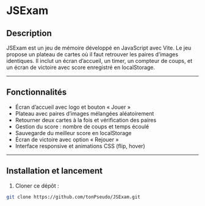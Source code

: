 # JSExam

## Description

JSExam est un jeu de mémoire développé en JavaScript avec Vite. Le jeu propose un plateau de cartes où il faut retrouver les paires d’images identiques. Il inclut un écran d’accueil, un timer, un compteur de coups, et un écran de victoire avec score enregistré en localStorage.

---

## Fonctionnalités

- Écran d’accueil avec logo et bouton « Jouer »
- Plateau avec paires d’images mélangées aléatoirement
- Retourner deux cartes à la fois et vérification des paires
- Gestion du score : nombre de coups et temps écoulé
- Sauvegarde du meilleur score en localStorage
- Écran de victoire avec option « Rejouer »
- Interface responsive et animations CSS (flip, hover)

---

## Installation et lancement

1. Cloner ce dépôt :  
```bash
git clone https://github.com/tonPseudo/JSExam.git
